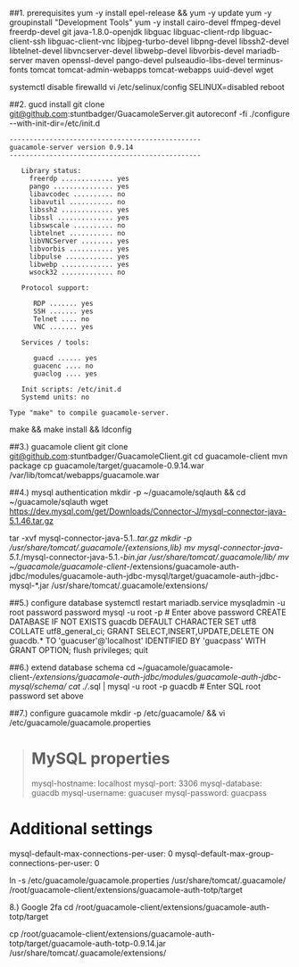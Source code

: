 ##1. prerequisites
yum -y install epel-release && yum -y update
yum -y groupinstall "Development Tools"
yum -y install cairo-devel ffmpeg-devel freerdp-devel git java-1.8.0-openjdk libguac libguac-client-rdp libguac-client-ssh libguac-client-vnc libjpeg-turbo-devel libpng-devel libssh2-devel libtelnet-devel libvncserver-devel libwebp-devel libvorbis-devel mariadb-server maven openssl-devel pango-devel pulseaudio-libs-devel terminus-fonts tomcat tomcat-admin-webapps tomcat-webapps uuid-devel wget

systemctl disable firewalld
vi /etc/selinux/config
                SELINUX=disabled
reboot

##2. gucd install
git clone git@github.com:stuntbadger/GuacamoleServer.git
autoreconf -fi
./configure --with-init-dir=/etc/init.d

```
------------------------------------------------
guacamole-server version 0.9.14
------------------------------------------------

   Library status:
     freerdp ............. yes
     pango ............... yes
     libavcodec .......... no
     libavutil ........... no
     libssh2 ............. yes
     libssl .............. yes
     libswscale .......... no
     libtelnet ........... no
     libVNCServer ........ yes
     libvorbis ........... yes
     libpulse ............ yes
     libwebp ............. yes
     wsock32 ............. no

   Protocol support:

      RDP ....... yes
      SSH ....... yes
      Telnet .... no
      VNC ....... yes

   Services / tools:

      guacd ...... yes
      guacenc .... no
      guaclog .... yes
 
   Init scripts: /etc/init.d
   Systemd units: no

Type "make" to compile guacamole-server.
```
make && make install && ldconfig

##3.) guacamole client
git clone git@github.com:stuntbadger/GuacamoleClient.git
cd guacamole-client
mvn package
cp guacamole/target/guacamole-0.9.14.war /var/lib/tomcat/webapps/guacamole.war
 
##4.) mysql authentication
mkdir -p ~/guacamole/sqlauth && cd ~/guacamole/sqlauth
wget https://dev.mysql.com/get/Downloads/Connector-J/mysql-connector-java-5.1.46.tar.gz

tar -xvf mysql-connector-java-5.1.*.tar.gz
mkdir -p /usr/share/tomcat/.guacamole/{extensions,lib}
mv mysql-connector-java-5.1.*/mysql-connector-java-5.1.*-bin.jar /usr/share/tomcat/.guacamole/lib/
mv ~/guacamole/guacamole-client-*/extensions/guacamole-auth-jdbc/modules/guacamole-auth-jdbc-mysql/target/guacamole-auth-jdbc-mysql-*.jar /usr/share/tomcat/.guacamole/extensions/

##5.) configure database
systemctl restart mariadb.service
mysqladmin -u root password password
mysql -u root -p   # Enter above password
CREATE DATABASE IF NOT EXISTS guacdb DEFAULT CHARACTER SET utf8 COLLATE utf8_general_ci;
GRANT SELECT,INSERT,UPDATE,DELETE ON guacdb.* TO 'guacuser'@'localhost' IDENTIFIED BY 'guacpass' WITH GRANT OPTION;
flush privileges;
quit

##6.) extend database schema
cd ~/guacamole/guacamole-client-*/extensions/guacamole-auth-jdbc/modules/guacamole-auth-jdbc-mysql/schema/
cat ./*.sql | mysql -u root -p guacdb   # Enter SQL root password set above

##7.) configure guacamole
mkdir -p /etc/guacamole/ && vi /etc/guacamole/guacamole.properties

># MySQL properties
>mysql-hostname: localhost
>mysql-port: 3306
>mysql-database: guacdb
>mysql-username: guacuser
>mysql-password: guacpass

# Additional settings
mysql-default-max-connections-per-user: 0
mysql-default-max-group-connections-per-user: 0

ln -s /etc/guacamole/guacamole.properties /usr/share/tomcat/.guacamole/
/root/guacamole-client/extensions/guacamole-auth-totp/target

8.) Google 2fa 
cd /root/guacamole-client/extensions/guacamole-auth-totp/target

cp /root/guacamole-client/extensions/guacamole-auth-totp/target/guacamole-auth-totp-0.9.14.jar /usr/share/tomcat/.guacamole/extensions/
